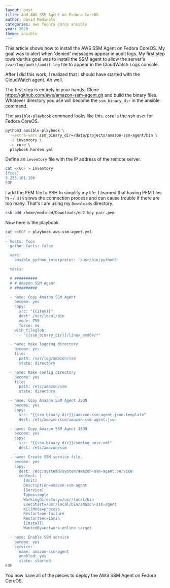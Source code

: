 ```yaml
---
layout: post
title: Add AWS SSM Agent on Fedora CoreOS
author: David Medinets
categories: aws fedora coros ansible
year: 2020
theme: ansible
---
```


This article shows how to install the AWS SSM Agent on Fedora CoreOS. My goal was to alert when 'denied' messages appear in audit logs. My first step towards this goal was to install the SSM agent to allow the server's `/var/log/audit/audit.log` file to appear in the CloudWatch Logs console.

After I did this work, I realized that I should have started with the CloudWatch agent. Ah well.

The first step is entirely in your hands. Clone https://github.com/aws/amazon-ssm-agent.git and build the binary files. Whatever directory you use will become the `ssm_binary_dir` in the ansible command.

The `ansible-playbook` command looks like this. `core` is the ssh user for Fedora CoreOS.

```bash
python3 ansible-playbook \
  --extra-vars ssm_binary_dir=/data/projects/amazon-ssm-agent/bin \
  -i inventory \
  -u core \
  playbook.harden.yml
```

Define an `inventory` file with the IP address of the remote server.

```bash
cat <<EOF > inventory
[fcos]
3.235.161.106
EOF
```

I add the PEM file to SSH to simplify my life. I learned that having PEM files in `~/.ssh` slows the connection process and can cause trouble if there are too many. That's I am using my `Downloads` directory.

```bash
ssh-add /home/medined/Downloads/ec2-key-pair.pem
```

Now here is the playbook.

```bash
cat <<EOF > playbook.aws-ssm-agent.yml
---
- hosts: fcos
  gather_facts: false

  vars:
    ansible_python_interpreter: '/usr/bin/python3'

  tasks:

  # ##########
  # # Amazon SSM Agent
  # ##########

  - name: Copy Amazon SSM Agent
    become: yes
    copy:
      src: "{{item}}"
      dest: /usr/local/bin
      mode: 755
      force: no
    with_fileglob:
      - "{{ssm_binary_dir}}/linux_amd64/*"

  - name: Make logging directory
    become: yes
    file:
      path: /var/log/amazon/ssm
      state: directory

  - name: Make config directory
    become: yes
    file:
      path: /etc/amazon/ssm
      state: directory

  - name: Copy Amazon SSM Agent JSON
    become: yes
    copy:
      src: "{{ssm_binary_dir}}/amazon-ssm-agent.json.template"
      dest: /etc/amazon/ssm/amazon-ssm-agent.json

  - name: Copy Amazon SSM Agent JSON
    become: yes
    copy:
      src: "{{ssm_binary_dir}}/seelog_unix.xml"
      dest: /etc/amazon/ssm

  - name: Create SSM service file.
    become: yes
    copy:
      dest: /etc/systemd/system/amazon-ssm-agent.service
      content: |
        [Unit]
        Description=amazon-ssm-agent
        [Service]
        Type=simple
        WorkingDirectory=/usr/local/bin
        ExecStart=/usr/local/bin/amazon-ssm-agent
        KillMode=process
        Restart=on-failure
        RestartSec=15min
        [Install]
        WantedBy=network-online.target

  - name: Enable SSM service
    become: yes
    service:
      name: amazon-ssm-agent
      enabled: yes
      state: started
EOF
```

You now have all of the pieces to deploy the AWS SSM Agent on Fedora CoreOS.
